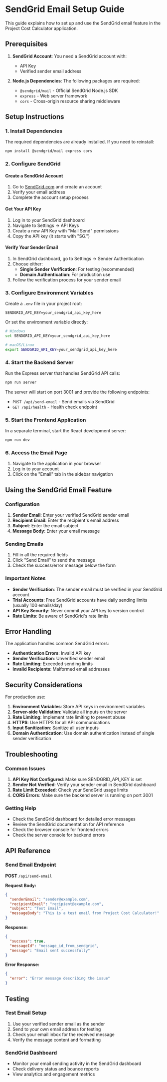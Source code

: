 # SendGrid Email Setup Guide

This guide explains how to set up and use the SendGrid email feature in the Project Cost Calculator application.

## Prerequisites

1. **SendGrid Account**: You need a SendGrid account with:
   - API Key
   - Verified sender email address

2. **Node.js Dependencies**: The following packages are required:
   - `@sendgrid/mail` - Official SendGrid Node.js SDK
   - `express` - Web server framework
   - `cors` - Cross-origin resource sharing middleware

## Setup Instructions

### 1. Install Dependencies

The required dependencies are already installed. If you need to reinstall:

```bash
npm install @sendgrid/mail express cors
```

### 2. Configure SendGrid

#### Create a SendGrid Account
1. Go to [SendGrid.com](https://sendgrid.com) and create an account
2. Verify your email address
3. Complete the account setup process

#### Get Your API Key
1. Log in to your SendGrid dashboard
2. Navigate to Settings → API Keys
3. Create a new API Key with "Mail Send" permissions
4. Copy the API key (it starts with "SG.")

#### Verify Your Sender Email
1. In SendGrid dashboard, go to Settings → Sender Authentication
2. Choose either:
   - **Single Sender Verification**: For testing (recommended)
   - **Domain Authentication**: For production use
3. Follow the verification process for your sender email

### 3. Configure Environment Variables

Create a `.env` file in your project root:

```env
SENDGRID_API_KEY=your_sendgrid_api_key_here
```

Or set the environment variable directly:

```bash
# Windows
set SENDGRID_API_KEY=your_sendgrid_api_key_here

# macOS/Linux
export SENDGRID_API_KEY=your_sendgrid_api_key_here
```

### 4. Start the Backend Server

Run the Express server that handles SendGrid API calls:

```bash
npm run server
```

The server will start on port 3001 and provide the following endpoints:
- `POST /api/send-email` - Send emails via SendGrid
- `GET /api/health` - Health check endpoint

### 5. Start the Frontend Application

In a separate terminal, start the React development server:

```bash
npm run dev
```

### 6. Access the Email Page

1. Navigate to the application in your browser
2. Log in to your account
3. Click on the "Email" tab in the sidebar navigation

## Using the SendGrid Email Feature

### Configuration

1. **Sender Email**: Enter your verified SendGrid sender email
2. **Recipient Email**: Enter the recipient's email address
3. **Subject**: Enter the email subject
4. **Message Body**: Enter your email message

### Sending Emails

1. Fill in all the required fields
2. Click "Send Email" to send the message
3. Check the success/error message below the form

### Important Notes

- **Sender Verification**: The sender email must be verified in your SendGrid account
- **Trial Accounts**: Free SendGrid accounts have daily sending limits (usually 100 emails/day)
- **API Key Security**: Never commit your API key to version control
- **Rate Limits**: Be aware of SendGrid's rate limits

## Error Handling

The application handles common SendGrid errors:

- **Authentication Errors**: Invalid API key
- **Sender Verification**: Unverified sender email
- **Rate Limiting**: Exceeded sending limits
- **Invalid Recipients**: Malformed email addresses

## Security Considerations

For production use:

1. **Environment Variables**: Store API keys in environment variables
2. **Server-side Validation**: Validate all inputs on the server
3. **Rate Limiting**: Implement rate limiting to prevent abuse
4. **HTTPS**: Use HTTPS for all API communications
5. **Input Sanitization**: Sanitize all user inputs
6. **Domain Authentication**: Use domain authentication instead of single sender verification

## Troubleshooting

### Common Issues

1. **API Key Not Configured**: Make sure SENDGRID_API_KEY is set
2. **Sender Not Verified**: Verify your sender email in SendGrid dashboard
3. **Rate Limit Exceeded**: Check your SendGrid usage limits
4. **CORS Errors**: Make sure the backend server is running on port 3001

### Getting Help

- Check the SendGrid dashboard for detailed error messages
- Review the SendGrid documentation for API reference
- Check the browser console for frontend errors
- Check the server console for backend errors

## API Reference

### Send Email Endpoint

**POST** `/api/send-email`

**Request Body:**
```json
{
  "senderEmail": "sender@example.com",
  "recipientEmail": "recipient@example.com",
  "subject": "Test Email",
  "messageBody": "This is a test email from Project Cost Calculator!"
}
```

**Response:**
```json
{
  "success": true,
  "messageId": "message_id_from_sendgrid",
  "message": "Email sent successfully"
}
```

**Error Response:**
```json
{
  "error": "Error message describing the issue"
}
```

## Testing

### Test Email Setup

1. Use your verified sender email as the sender
2. Send to your own email address for testing
3. Check your email inbox for the received message
4. Verify the message content and formatting

### SendGrid Dashboard

- Monitor your email sending activity in the SendGrid dashboard
- Check delivery status and bounce reports
- View analytics and engagement metrics 